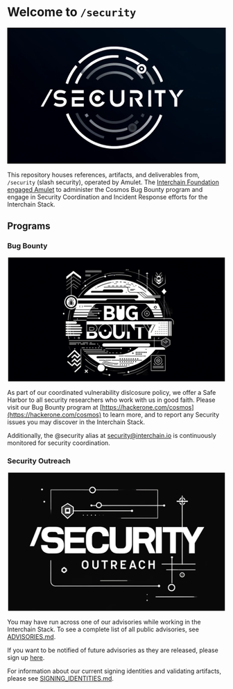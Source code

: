 # Welcome to `/security`

![slash security](./assets/slash_security.png)

This repository houses references, artifacts, and deliverables from, `/security` (slash security), operated by Amulet.  The [Interchain Foundation engaged Amulet](https://medium.com/the-interchain-foundation/amulet-strengthening-security-across-the-interchain-fa4b0bafadb4) to administer the Cosmos Bug Bounty program and engage in Security Coordination and Incident Response efforts for the Interchain Stack.

## Programs

### Bug Bounty

<p align="center">
<img src="./assets/bug_bounty.png" alt="Bug Bounty" width="500" />
</p>

As part of our coordinated vulnerability dislcosure policy, we offer a Safe Harbor to all security researchers who work with us in good faith.  Please visit our Bug Bounty program at [https://hackerone.com/cosmos](https://hackerone.com/cosmos) to learn more, and to report any Security issues you may discover in the Interchain Stack.

Additionally, the @security alias at [security@interchain.io](mailto:security@interchain.io) is continuously monitored for security coordination.

### Security Outreach

<p align="center">
<img src="./assets/security_outreach.png" alt="Security Outreach" width="500"/>
</p>

You may have run across one of our advisories while working in the Interchain Stack. To see a complete list of all public advisories, see [ADVISORIES.md](ADVISORIES.md).

If you want to be notified of future advisories as they are released, please sign up [here](https://interchaincirt.org/signup).

For information about our current signing identities and validating artifacts, please see [SIGNING_IDENTITIES.md](./SIGNING_IDENTITIES.md).
